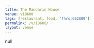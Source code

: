 ```yaml
---
title: The Mandarin House
venue: v18600
tags: [restaurant, food, "fhrs:662809"]
permalink: /v/18600/
layout: venue
---
```

null